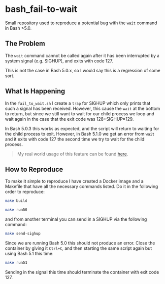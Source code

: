 # bash_fail-to-wait

Small repository used to reproduce a potential bug with the `wait` command in
Bash >5.0.

## The Problem
The `wait` command cannot be called again after it has been interrupted by a
system signal (e.g. SIGHUP), and exits with code 127.

This is not the case in Bash 5.0.x, so I would say this is a regression of some
sort.

## What Is Happening
In the `fail_to_wait.sh` I create a `trap` for SIGHUP which only prints that
such a signal has been received. However, this cause the `wait` at the bottom
to return, but since we still want to wait for our child process we loop and
wait again in the case that the exit code was 128+SIGHUP=129.

In Bash 5.0.3 this works as expected, and the script will return to waiting for
the child process to exit. However, in Bash 5.1.0 we get an error from `wait`
and it exits with code 127 the second time we try to wait for the child process.

> My real world usage of this feature can be found [here][1].

## How to Reproduce
To make it simple to reproduce I have created a Docker image and a Makefile
that have all the necessary commands listed. Do it in the following order
to reproduce:

```bash
make build

make run50
```

and from another terminal you can send in a SIGHUP via the following command:

```bash
make send-sighup
```

Since we are running Bash 5.0 this should not produce an error. Close the
container by giving it `Ctrl+C`, and then starting the same script again but
using Bash 5.1 this time:

```bash
make run51
```

Sending in the signal this time should terminate the container with exit
code 127.





[1]: https://github.com/JonasAlfredsson/docker-nginx-certbot/blob/master/src/scripts/start_nginx_certbot.sh#L96
